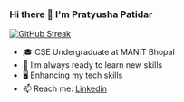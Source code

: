 ### Hi there 👋 I'm Pratyusha Patidar  

[![GitHub Streak](https://streak-stats.demolab.com/pratyusha2802)](https://git.io/streak-stats)

- 🎓 CSE Undergraduate at MANIT Bhopal
- 🌱 I’m always ready to learn new skills
- 🖥 Enhancing my tech skills
- 📫 Reach me: [Linkedin](https://www.linkedin.com/in/pratyusha-patidar/)
